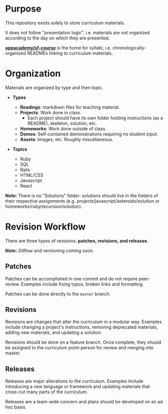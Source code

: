[sf-course]: http://github.com/appacademy/sf-course

# Purpose 

This repository exists solely to store curriculum materials. 

It does not follow "presentation logic", i.e. materials are not organized according to the day on which they are presented. 

**[appacademy/sf-course][sf-course]** is the home for syllabi, i.e. chronologically-organized READMEs linking to curriculum materials.

# Organization 

Materials are organized by type and then topic. 

* **Types**   
	* **Readings**: markdown files for teaching material.   
	* **Projects**: Work done in class.
		* Each project should have its own folder holding instructions (as a README), skeleton, solution, etc.
	* **Homeworks**: Work done outside of class. 
	* **Demos**: Self-contained demonstrations requiring no student input.
	* **Assets**: Images, etc. Roughly miscellaneous.

* **Topics** 
	* Ruby
	* SQL
	* Rails
	* HTML/CSS
	* Javascript
	* React

**Note:** There is no "Solutions" folder: solutions should live in the folders of their respective assignments (e.g. projects/javascript/asteroids/solution or homeworks/ruby/recursion/solution).

# Revision Workflow 

There are three types of revisions: **patches, revisions, and releases**.

**Note:** Gitflow and versioning coming soon.

## Patches

Patches can be accomplished in one commit and do not require peer-review. Examples include fixing typos, broken links and formatting.

Patches can be done directly to the `master` branch.

## Revisions

Revisions are changes that alter the curriculum in a modular way. Examples include changing a project's instructions, removing deprecated materials, adding new materials, and updating a solution.

Revisions should be done on a feature branch. Once complete, they should be assigned to the curriculum point-person for review and merging into master.

## Releases

Releases are major alterations to the curriculum. Examples include introducing a new language or framework and updating materials that cross-cut many parts of the curriculum.

Releases are a team-wide concern and plans should be developed on an ad hoc basis.
